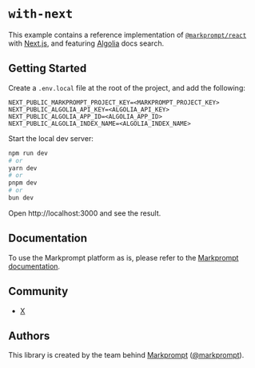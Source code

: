# `with-next`

This example contains a reference implementation of
[`@markprompt/react`](../../packages/react/README.md) with
[Next.js](https://nextjs.org), and featuring [Algolia](https://algolia.com/) docs search.

## Getting Started

Create a `.env.local` file at the root of the project, and add the following:

```
NEXT_PUBLIC_MARKPROMPT_PROJECT_KEY=<MARKPROMPT_PROJECT_KEY>
NEXT_PUBLIC_ALGOLIA_API_KEY=<ALGOLIA_API_KEY>
NEXT_PUBLIC_ALGOLIA_APP_ID=<ALGOLIA_APP_ID>
NEXT_PUBLIC_ALGOLIA_INDEX_NAME=<ALGOLIA_INDEX_NAME>
```

Start the local dev server:

```sh
npm run dev
# or
yarn dev
# or
pnpm dev
# or
bun dev
```

Open http://localhost:3000 and see the result.

## Documentation

To use the Markprompt platform as is, please refer to the
[Markprompt documentation](https://markprompt.com/docs).

## Community

- [X](https://x.com/markprompt)

## Authors

This library is created by the team behind [Markprompt](https://markprompt.com)
([@markprompt](https://x.com/markprompt)).
